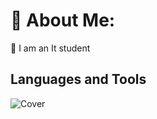 # 💫 About Me:
🔭 I am an It student

## Languages and Tools
![Cover](https://github.com/Schiessla/Schiesslea/blob/main/image_github/css.svg)

